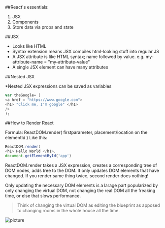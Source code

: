 ##React's essentials:

1. JSX
2. Components
3. Store data via props and state

##JSX

* Looks like HTML
* Syntax extension means JSX compiles html-looking stuff into regular JS
* A JSX attribute is like HTML syntax; name followed by value. e.g. my-attribute-name = "my-attribute-value"
* A single JSX element can have many attributes

##Nested JSX

*Nested JSX expressions can be saved as variables
```js
var theGoogle= (
<a href = "https://www.google.com">
<h1> "Click me, I'm google" </h1>
/>
);
```

##How to Render React

Formula:
ReactDOM.render(
firstparameter,
placement/location on the elementId
)
Like this:

```js
ReactDOM.render(
<h1> Hello World </h1>,
document.getElementById('app')
```


ReactDOM.render takes a JSX expression, creates a corresponding tree of DOM nodes, adds tree to the DOM. It only updates DOM elements that have changed. If you render same thing twice, second render does nothing!

Only updating the necessary DOM elements is a larage part popularized by only changing the virtual DOM, not changing the real DOM all the freaking time, or else that slows performance.

> Think of changing the virtual DOM as editing the blueprint as apposed to changing rooms in the whole house all the time.

![picture](http://media.lifehealthpro.com/lifehealthpro/article/2015/06/11/914-reality-vs-blueprint-515657165-738x415ts.jpg)
